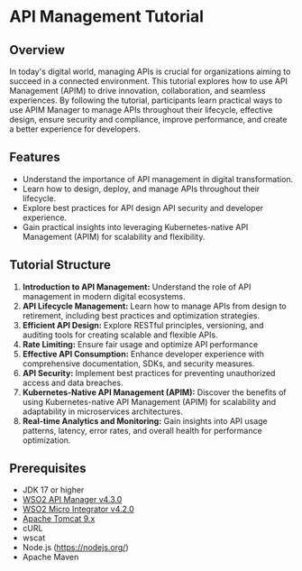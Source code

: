 # API Management Tutorial

## Overview

In today's digital world, managing APIs is crucial for organizations aiming to succeed in a connected environment. This tutorial explores how to use API Management (APIM) to drive innovation, collaboration, and seamless experiences. By following the tutorial, participants learn practical ways to use APIM Manager to manage APIs throughout their lifecycle, effective design, ensure security and compliance, improve performance, and create a better experience for developers. 
## Features

- Understand the importance of API management in digital transformation.
- Learn how to design, deploy, and manage APIs throughout their lifecycle.
- Explore best practices for API design API security and developer experience.
- Gain practical insights into leveraging Kubernetes-native API Management (APIM) for scalability and flexibility.

## Tutorial Structure

1. **Introduction to API Management:** Understand the role of API management in modern digital ecosystems.
2. **API Lifecycle Management:** Learn how to manage APIs from design to retirement, including best practices and optimization strategies.
3. **Efficient API Design:** Explore RESTful principles, versioning, and auditing tools for creating scalable and flexible APIs.
4. **Rate Limiting:** Ensure fair usage and optimize API performance
5. **Effective API Consumption:** Enhance developer experience with comprehensive documentation, SDKs, and security measures.
6. **API Security:** Implement best practices for preventing unauthorized access and data breaches.
7. **Kubernetes-Native API Management (APIM):** Discover the benefits of using Kubernetes-native API Management (APIM) for scalability and adaptability in microservices architectures.
8. **Real-time Analytics and Monitoring:** Gain insights into API usage patterns, latency, error rates, and overall health for performance optimization.


## Prerequisites

- JDK 17 or higher
- [WSO2 API Manager v4.3.0](https://wso2.com/api-manager/)
- [WSO2 Micro Integrator v4.2.0](https://wso2.com/micro-integrator/)
- [Apache Tomcat 9.x](https://tomcat.apache.org/download-10.cgi)
- cURL
- wscat
- Node.js (https://nodejs.org/)
- Apache Maven

